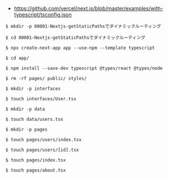 - https://github.com/vercel/next.js/blob/master/examples/with-typescript/tsconfig.json

```
$ mkdir -p 00001-Nextjs-getStaticPathsでダイナミックルーティング

$ cd 00001-Nextjs-getStaticPathsでダイナミックルーティング

$ npx create-next-app app --use-npm --template typescript

$ cd app/

$ npm install --save-dev typescript @types/react @types/node

$ rm -rf pages/ public/ styles/

$ mkdir -p interfaces

$ touch interfaces/User.tsx

$ mkdir -p data

$ touch data/users.tsx

$ mkdir -p pages

$ touch pages/users/index.tsx

$ touch pages/users/[id].tsx

$ touch pages/index.tsx

$ touch pages/about.tsx
```
